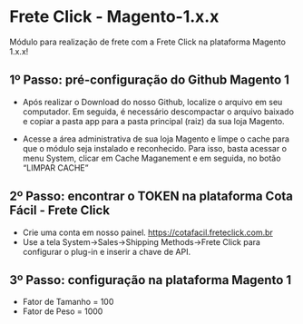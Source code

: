# Frete Click - Magento-1.x.x
Módulo para realização de frete com a Frete Click na plataforma Magento 1.x.x!

## 1º Passo: pré-configuração do Github Magento 1
- Após realizar o Download do nosso Github, localize o arquivo em seu computador. Em seguida, é necessário descompactar o arquivo baixado e copiar a pasta app para a pasta principal (raiz) da sua loja Magento.

-  Acesse a área administrativa de sua loja Magento e limpe o cache para que o módulo seja instalado e reconhecido. Para isso, basta acessar o menu System, clicar em Cache Maganement e em seguida, no botão “LIMPAR CACHE”

## 2º Passo: encontrar o TOKEN  na plataforma Cota Fácil - Frete Click
- Crie uma conta em nosso painel. https://cotafacil.freteclick.com.br
- Use a tela System->Sales->Shipping Methods->Frete Click  para configurar o plug-in e inserir a chave de API.

## 3º Passo: configuração na plataforma Magento 1
- Fator de Tamanho  = 100
- Fator de Peso     = 1000